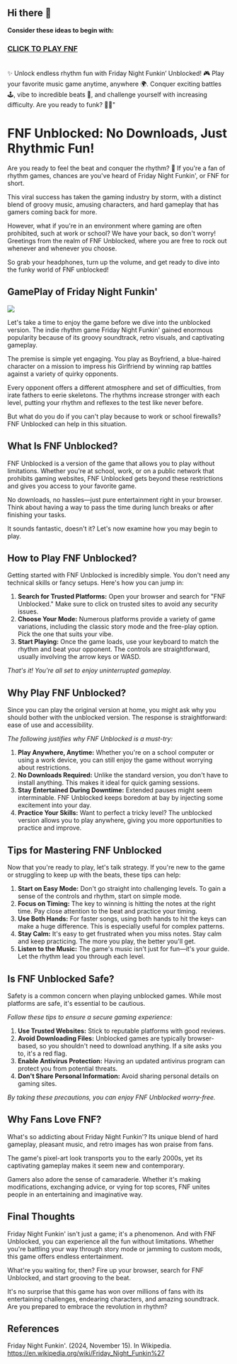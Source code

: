 ## Hi there 👋


**Consider these ideas to begin with:**

<h3><a href="https://gamescentral.net/fnf-music-3d">CLICK TO PLAY FNF</a> </BR> </BR></h3>


✨ Unlock endless rhythm fun with Friday Night Funkin’ Unblocked! 🎮 Play your favorite music game anytime, anywhere 🌍. Conquer exciting battles 🕹️, vibe to incredible beats 🎵, and challenge yourself with increasing difficulty. Are you ready to funk? 🚧🔥"

# FNF Unblocked: No Downloads, Just Rhythmic Fun!

Are you ready to feel the beat and conquer the rhythm? 🎵 If you're a fan of rhythm games, chances are you've heard of Friday Night Funkin', or FNF for short.

This viral success has taken the gaming industry by storm, with a distinct blend of groovy music, amusing characters, and hard gameplay that has gamers coming back for more. 

However, what if you're in an environment where gaming are often prohibited, such at work or school? We have your back, so don't worry! Greetings from the realm of FNF Unblocked, where you are free to rock out whenever and whenever you choose.

So grab your headphones, turn up the volume, and get ready to dive into the funky world of FNF unblocked!

## GamePlay of Friday Night Funkin'

<a href="https://gamescentral.net/fnf-music-3d"><img src="https://i.ibb.co/BL0D2yC/fnf-unblocked.jpg"></a>

Let's take a time to enjoy the game before we dive into the unblocked version. The indie rhythm game Friday Night Funkin' gained enormous popularity because of its groovy soundtrack, retro visuals, and captivating gameplay. 

The premise is simple yet engaging. You play as Boyfriend, a blue-haired character on a mission to impress his Girlfriend by winning rap battles against a variety of quirky opponents. 

Every opponent offers a different atmosphere and set of difficulties, from irate fathers to eerie skeletons. The rhythms increase stronger with each level, putting your rhythm and reflexes to the test like never before.

But what do you do if you can't play because to work or school firewalls? FNF Unblocked can help in this situation.

## What Is FNF Unblocked?

FNF Unblocked is a version of the game that allows you to play without limitations. Whether you're at school, work, or on a public network that prohibits gaming websites, FNF Unblocked gets beyond these restrictions and gives you access to your favorite game.

No downloads, no hassles—just pure entertainment right in your browser. Think about having a way to pass the time during lunch breaks or after finishing your tasks.

It sounds fantastic, doesn't it? Let's now examine how you may begin to play.

## How to Play FNF Unblocked?

Getting started with FNF Unblocked is incredibly simple. You don't need any technical skills or fancy setups. Here's how you can jump in:

1. **Search for Trusted Platforms:** Open your browser and search for "FNF Unblocked." Make sure to click on trusted sites to avoid any security issues.
2. **Choose Your Mode:** Numerous platforms provide a variety of game variations, including the classic story mode and the free-play option. Pick the one that suits your vibe.
3. **Start Playing:** Once the game loads, use your keyboard to match the rhythm and beat your opponent. The controls are straightforward, usually involving the arrow keys or WASD.

*That's it! You're all set to enjoy uninterrupted gameplay.*

## Why Play FNF Unblocked?

Since you can play the original version at home, you might ask why you should bother with the unblocked version. The response is straightforward: ease of use and accessibility.

*The following justifies why FNF Unblocked is a must-try:*

1. **Play Anywhere, Anytime:** Whether you're on a school computer or using a work device, you can still enjoy the game without worrying about restrictions.
2. **No Downloads Required:** Unlike the standard version, you don't have to install anything. This makes it ideal for quick gaming sessions.
3. **Stay Entertained During Downtime:** Extended pauses might seem interminable. FNF Unblocked keeps boredom at bay by injecting some excitement into your day.
4. **Practice Your Skills:** Want to perfect a tricky level? The unblocked version allows you to play anywhere, giving you more opportunities to practice and improve.

## Tips for Mastering FNF Unblocked

Now that you're ready to play, let's talk strategy. If you're new to the game or struggling to keep up with the beats, these tips can help:

1. **Start on Easy Mode:** Don't go straight into challenging levels. To gain a sense of the controls and rhythm, start on simple mode.
2. **Focus on Timing:** The key to winning is hitting the notes at the right time. Pay close attention to the beat and practice your timing.
3. **Use Both Hands:** For faster songs, using both hands to hit the keys can make a huge difference. This is especially useful for complex patterns.
4. **Stay Calm:** It's easy to get frustrated when you miss notes. Stay calm and keep practicing. The more you play, the better you'll get.
5. **Listen to the Music:** The game's music isn't just for fun—it's your guide. Let the rhythm lead you through each level.

## Is FNF Unblocked Safe?

Safety is a common concern when playing unblocked games. While most platforms are safe, it's essential to be cautious.

*Follow these tips to ensure a secure gaming experience:*

1. **Use Trusted Websites:** Stick to reputable platforms with good reviews.
2. **Avoid Downloading Files:** Unblocked games are typically browser-based, so you shouldn't need to download anything. If a site asks you to, it's a red flag.
3. **Enable Antivirus Protection:** Having an updated antivirus program can protect you from potential threats.
4. **Don't Share Personal Information:** Avoid sharing personal details on gaming sites.

*By taking these precautions, you can enjoy FNF Unblocked worry-free.*

## Why Fans Love FNF?

What's so addicting about Friday Night Funkin'? Its unique blend of hard gameplay, pleasant music, and retro images has won praise from fans.

The game's pixel-art look transports you to the early 2000s, yet its captivating gameplay makes it seem new and contemporary.

Gamers also adore the sense of camaraderie. Whether it's making modifications, exchanging advice, or vying for top scores, FNF unites people in an entertaining and imaginative way.

## Final Thoughts

Friday Night Funkin' isn't just a game; it's a phenomenon. And with FNF Unblocked, you can experience all the fun without limitations. Whether you're battling your way through story mode or jamming to custom mods, this game offers endless entertainment.

What're you waiting for, then? Fire up your browser, search for FNF Unblocked, and start grooving to the beat.

It's no surprise that this game has won over millions of fans with its entertaining challenges, endearing characters, and amazing soundtrack. Are you prepared to embrace the revolution in rhythm?

## References

Friday Night Funkin'. (2024, November 15). In Wikipedia. https://en.wikipedia.org/wiki/Friday_Night_Funkin%27
